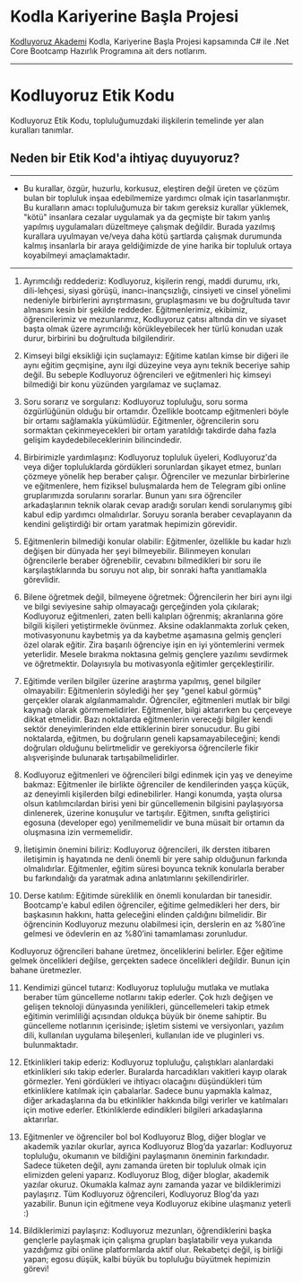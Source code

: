 # Kodla Kariyerine Başla Projesi
[Kodluyoruz Akademi](https://www.kodluyoruz.org/) Kodla, Kariyerine Başla Projesi kapsamında C# ile .Net Core Bootcamp Hazırlık Programına ait ders notlarım.

---
# Kodluyoruz Etik Kodu
Kodluyoruz Etik Kodu, topluluğumuzdaki ilişkilerin temelinde yer alan kuralları tanımlar.

## Neden bir Etik Kod'a ihtiyaç duyuyoruz?

---
-   Bu kurallar, özgür, huzurlu, korkusuz, eleştiren değil üreten ve çözüm bulan bir topluluk inşaa edebilmemize yardımcı olmak için tasarlanmıştır. Bu kuralların amacı topluluğumuza bir takım gereksiz kurallar yüklemek, "kötü" insanlara cezalar uygulamak ya da geçmişte bir takım yanlış yapılmış uygulamaları düzeltmeye çalışmak değildir. Burada yazılmış kurallara uyulmayan ve/veya daha kötü şartlarda çalışmak durumunda kalmış insanlarla bir araya geldiğimizde de yine harika bir topluluk ortaya koyabilmeyi amaçlamaktadır.
---

1) Ayrımcılığı reddederiz:
Kodluyoruz, kişilerin rengi, maddi durumu, ırkı, dili-lehçesi, siyasi görüşü, inancı-inançsızlığı, cinsiyeti ve cinsel yönelimi nedeniyle birbirlerini ayrıştırmasını, gruplaşmasını ve bu doğrultuda tavır almasını kesin bir şekilde reddeder. Eğitmenlerimiz, ekibimiz, öğrencilerimiz ve mezunlarımız, Kodluyoruz çatısı altında din ve siyaset başta olmak üzere ayrımcılığı körükleyebilecek her türlü konudan uzak durur, birbirini bu doğrultuda bilgilendirir.


2) Kimseyi bilgi eksikliği için suçlamayız:
Eğitime katılan kimse bir diğeri ile aynı eğitim geçmişine, aynı ilgi düzeyine veya aynı teknik beceriye sahip değil. Bu sebeple Kodluyoruz öğrencileri ve eğitmenleri hiç kimseyi bilmediği bir konu yüzünden yargılamaz ve suçlamaz.


3) Soru sorarız ve sorgularız:
Kodluyoruz topluluğu, soru sorma özgürlüğünün olduğu bir ortamdır. Özellikle bootcamp eğitmenleri böyle bir ortamı sağlamakla yükümlüdür. Eğitmenler, öğrencilerin soru sormaktan çekinmeyecekleri bir ortam yaratıldığı takdirde daha fazla gelişim kaydedebileceklerinin bilincindedir.


4) Birbirimizle yardımlaşırız:
Kodluyoruz topluluk üyeleri, Kodluyoruz'da veya diğer topluluklarda gördükleri sorunlardan şikayet etmez, bunları çözmeye yönelik hep beraber çalışır. Öğrenciler ve mezunlar birbirlerine ve eğitmenlere, hem fiziksel buluşmalarda hem de Telegram gibi online gruplarımızda sorularını sorarlar. Bunun yanı sıra öğrenciler arkadaşlarının teknik olarak cevap aradığı soruları kendi sorularıymış gibi kabul edip yardımcı olmalıdırlar. Soruyu soranla beraber cevaplayanın da kendini geliştirdiği bir ortam yaratmak hepimizin görevidir.


5) Eğitmenlerin bilmediği konular olabilir:
Eğitmenler, özellikle bu kadar hızlı değişen bir dünyada her şeyi bilmeyebilir. Bilinmeyen konuları öğrencilerle beraber öğrenebilir, cevabını bilmedikleri bir soru ile karşılaştıklarında bu soruyu not alıp, bir sonraki hafta yanıtlamakla görevlidir.


6) Bilene öğretmek değil, bilmeyene öğretmek:
Öğrencilerin her biri aynı ilgi ve bilgi seviyesine sahip olmayacağı gerçeğinden yola çıkılarak; Kodluyoruz eğitmenleri, zaten belli kalıpları öğrenmiş; akranlarına göre bilgili kişileri yetiştirmekle övünmez. Aksine odaklanmakta zorluk çeken, motivasyonunu kaybetmiş ya da kaybetme aşamasına gelmiş gençleri özel olarak eğitir. Zira başarılı öğrenciye işin en iyi yöntemlerini vermek yeterlidir. Mesele bırakma noktasına gelmiş gençlere yazılımı sevdirmek ve öğretmektir. Dolayısıyla bu motivasyonla eğitimler gerçekleştirilir.


7) Eğitimde verilen bilgiler üzerine araştırma yapılmış, genel bilgiler olmayabilir:
Eğitmenlerin söylediği her şey "genel kabul görmüş" gerçekler olarak algılanmamalıdır. Öğrenciler, eğitmenleri mutlak bir bilgi kaynağı olarak görmemelidirler. Eğitmenler, bilgi aktarırken bu çerçeveye dikkat etmelidir. Bazı noktalarda eğitmenlerin vereceği bilgiler kendi sektör deneyimlerinden elde ettiklerinin birer sonucudur. Bu gibi noktalarda, eğitmen, bu doğruların geneli kapsamayabileceğini; kendi doğruları olduğunu belirtmelidir ve gerekiyorsa öğrencilerle fikir alışverişinde bulunarak tartışabilmelidirler.


8) Kodluyoruz eğitmenleri ve öğrencileri bilgi edinmek için yaş ve deneyime bakmaz:
Eğitmenler ile birlikte öğrenciler de kendilerinden yaşça küçük, az deneyimli kişilerden bilgi edinebilirler. Hangi konumda, yaşta olursa olsun katılımcılardan birisi yeni bir güncellemenin bilgisini paylaşıyorsa dinlenerek, üzerine konuşulur ve tartışılır. Eğitmen, sınıfta geliştirici egosuna (developer ego) yenilmemelidir ve buna müsait bir ortamın da oluşmasına izin vermemelidir.


9) İletişimin önemini biliriz:
Kodluyoruz öğrencileri, ilk dersten itibaren iletişimin iş hayatında ne denli önemli bir yere sahip olduğunun farkında olmalıdırlar. Eğitmenler, eğitim süresi boyunca teknik konularla beraber bu farkındalığı da yaratmak adına anlatımlarını şekillendirirler.


10) Derse katılım:
Eğitimde süreklilik en önemli konulardan bir tanesidir. Bootcamp'e kabul edilen öğrenciler, eğitime gelmedikleri her ders, bir başkasının hakkını, hatta geleceğini elinden çaldığını bilmelidir. Bir öğrencinin Kodluyoruz mezunu olabilmesi için, derslerin en az %80’ine gelmesi ve ödevlerin en az %80’ini tamamlaması zorunludur. 

Kodluyoruz öğrencileri bahane üretmez, önceliklerini belirler. Eğer eğitime gelmek öncelikleri değilse, gerçekten sadece öncelikleri değildir. Bunun için bahane üretmezler.


11) Kendimizi güncel tutarız:
Kodluyoruz topluluğu mutlaka ve mutlaka beraber tüm güncelleme notlarını takip ederler. Çok hızlı değişen ve gelişen teknoloji dünyasında yenilikleri, güncellemeleri takip etmek eğitimin verimliliği açısından oldukça büyük bir öneme sahiptir. Bu güncelleme notlarının içerisinde; işletim sistemi ve versiyonları, yazılım dili, kullanılan uygulama bileşenleri, kullanılan ide ve pluginleri vs. bulunmaktadır.


12) Etkinlikleri takip ederiz:
Kodluyoruz topluluğu, çalıştıkları alanlardaki etkinlikleri sıkı takip ederler. Buralarda harcadıkları vakitleri kayıp olarak görmezler. Yeni gördükleri ve ihtiyacı olacağını düşündükleri tüm etkinliklere katılmak için çabalarlar. Sadece bunu yapmakla kalmaz, diğer arkadaşlarına da bu etkinlikler hakkında bilgi verirler ve katılmaları için motive ederler. Etkinliklerde edindikleri bilgileri arkadaşlarına aktarırlar.


13) Eğitmenler ve öğrenciler bol bol Kodluyoruz Blog, diğer bloglar ve akademik yazılar okurlar, ayrıca Kodluyoruz Blog’da yazarlar:
Kodluyoruz topluluğu, okumanın ve bildiğini paylaşmanın öneminin farkındadır. Sadece tüketen değil, aynı zamanda üreten bir topluluk olmak için elimizden geleni yaparız. Kodluyoruz Blog, diğer bloglar, akademik yazılar okuruz. Okumakla kalmaz aynı zamanda yazar ve bildiklerimizi paylaşırız. Tüm Kodluyoruz öğrencileri, Kodluyoruz Blog'da yazı yazabilir. Bunun için eğitmene veya Kodluyoruz ekibine ulaşmanız yeterli :)


14) Bildiklerimizi paylaşırız:
Kodluyoruz mezunları, öğrendiklerini başka gençlerle paylaşmak için çalışma grupları başlatabilir veya yukarıda yazdığımız gibi online platformlarda aktif olur. Rekabetçi değil, iş birliği yapan; egosu düşük, kalbi büyük bu topluluğu büyütmek hepimizin görevi!
